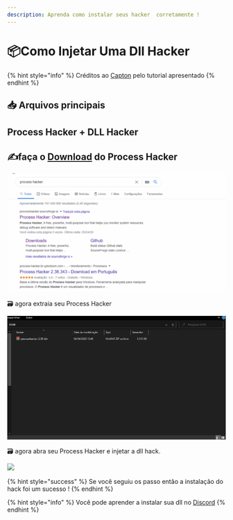 ```yaml
---
description: Aprenda como instalar seus hacker  corretamente !
---
```


# 📦Como Injetar Uma Dll Hacker

{% hint style="info" %}
Créditos ao [Capton](https://www.youtube.com/channel/UCV6PwoUmkN5l-zf-kL7k9lw?view_as=subscriber) pelo tutorial apresentado
{% endhint %}

## 📥 Arquivos principais

## Process Hacker + DLL Hacker

## ✍faça o [Download](https://processhacker.sourceforge.io/downloads.php) do Process Hacker 

![](../../.gitbook/assets/baixo-o-prosse-hacker.gif)

🗃 agora extraia seu Process Hacker

![](../../.gitbook/assets/extraisd.gif)

🗃 agora abra seu Process Hacker e injetar a dll hack. 

![](../../.gitbook/assets/ggg.gif)

{% hint style="success" %}
Se você seguiu os passo então a instalação do hack foi um sucesso !
{% endhint %}

{% hint style="info" %}
Você pode aprender a instalar sua dll no  [Discord]()
{% endhint %}

